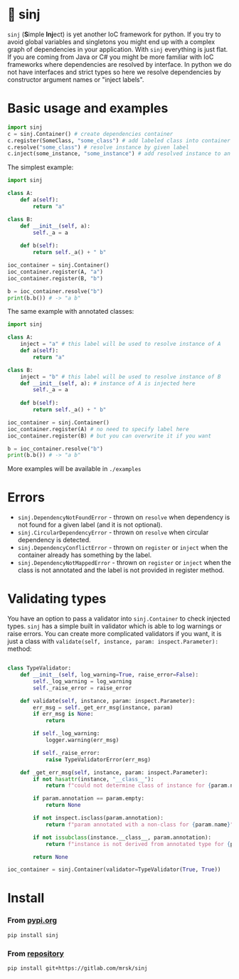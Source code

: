 
# 💉 sinj

`sinj` (**S**imple **Inj**ect) is yet another IoC framework for python. If you try to avoid global variables and singletons you might end up with a complex graph of dependencies in your application. With `sinj` everything is just flat. If you are coming from Java or C# you might be more familiar with IoC frameworks where dependencies are resolved by interface. In python we do not have interfaces and strict types so here we resolve dependencies by constructor argument names or "inject labels".

# Basic usage and examples

```python
import sinj
c = sinj.Container() # create dependencies container
c.register(SomeClass, "some_class") # add labeled class into container
c.resolve("some_class") # resolve instance by given label
c.inject(some_instance, "some_instance") # add resolved instance to an index
```


The simplest example:

```python
import sinj

class A:
    def a(self):
        return "a"

class B:
    def __init__(self, a):
        self._a = a
    
    def b(self):
        return self._a() + " b"

ioc_container = sinj.Container()
ioc_container.register(A, "a")
ioc_container.register(B, "b")

b = ioc_container.resolve("b")
print(b.b()) # -> "a b"
```

The same example with annotated classes:

```python
import sinj

class A:
    inject = "a" # this label will be used to resolve instance of A
    def a(self):
        return "a"

class B:
    inject = "b" # this label will be used to resolve instance of B
    def __init__(self, a): # instance of A is injected here
        self._a = a
    
    def b(self):
        return self._a() + " b"

ioc_container = sinj.Container()
ioc_container.register(A) # no need to specify label here
ioc_container.register(B) # but you can overwrite it if you want

b = ioc_container.resolve("b")
print(b.b()) # -> "a b"
```

More examples will be available in `./examples`


# Errors


- `sinj.DependencyNotFoundError` - thrown on `resolve` when dependency is not found for a given label (and it is not optional).
- `sinj.CircularDependencyError` - thrown on `resolve` when circular dependency is detected.
- `sinj.DependencyConflictError` - thrown on `register` or `inject` when the container already has something by the label.
- `sinj.DependencyNotMappedError` - thrown on `register` or `inject` when the class is not annotated and the label is not provided in register method.


# Validating types

You have an option to pass a validator into `sinj.Container` to check injected types. `sinj` has a simple built in validator which is able to log warnings or raise errors. You can create more complicated validators if you want, it is just a class with `validate(self, instance, param: inspect.Parameter):` method:

```python

class TypeValidator:
    def __init__(self, log_warning=True, raise_error=False):
        self._log_warning = log_warning
        self._raise_error = raise_error

    def validate(self, instance, param: inspect.Parameter):
        err_msg = self._get_err_msg(instance, param)
        if err_msg is None:
            return

        if self._log_warning:
            logger.warning(err_msg)

        if self._raise_error:
            raise TypeValidatorError(err_msg)

    def _get_err_msg(self, instance, param: inspect.Parameter):
        if not hasattr(instance, "__class__"):
            return f"could not determine class of instance for {param.name}"

        if param.annotation == param.empty:
            return None

        if not inspect.isclass(param.annotation):
            return f"param annotated with a non-class for {param.name}"

        if not issubclass(instance.__class__, param.annotation):
            return f"instance is not derived from annotated type for {param.name}"

        return None

ioc_container = sinj.Container(validator=TypeValidator(True, True))
```


# Install


### From [pypi.org](https://pypi.org/project/sinj/)

```bash
pip install sinj
```

### From [repository](https://gitlab.com/mrsk/sinj)

```bash
pip install git+https://gitlab.com/mrsk/sinj
```

